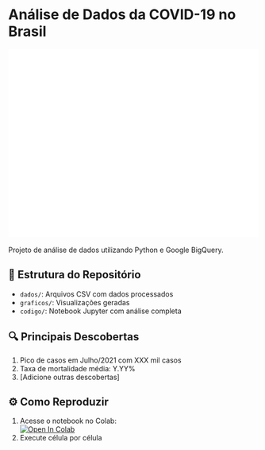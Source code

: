 # Análise de Dados da COVID-19 no Brasil

![Gráfico de casos](graficos/evolucao_casos_brasil.png)

Projeto de análise de dados utilizando Python e Google BigQuery.

## 📁 Estrutura do Repositório
- `dados/`: Arquivos CSV com dados processados
- `graficos/`: Visualizações geradas
- `codigo/`: Notebook Jupyter com análise completa

## 🔍 Principais Descobertas
1. Pico de casos em Julho/2021 com XXX mil casos
2. Taxa de mortalidade média: Y.YY%
3. [Adicione outras descobertas]

## ⚙️ Como Reproduzir
1. Acesse o notebook no Colab:  
   [![Open In Colab](https://colab.research.google.com/assets/colab-badge.svg)](https://colab.research.google.com/github/seu-usuario/covid-analysis/blob/main/codigo/Analise_COVID.ipynb)
2. Execute célula por célula
